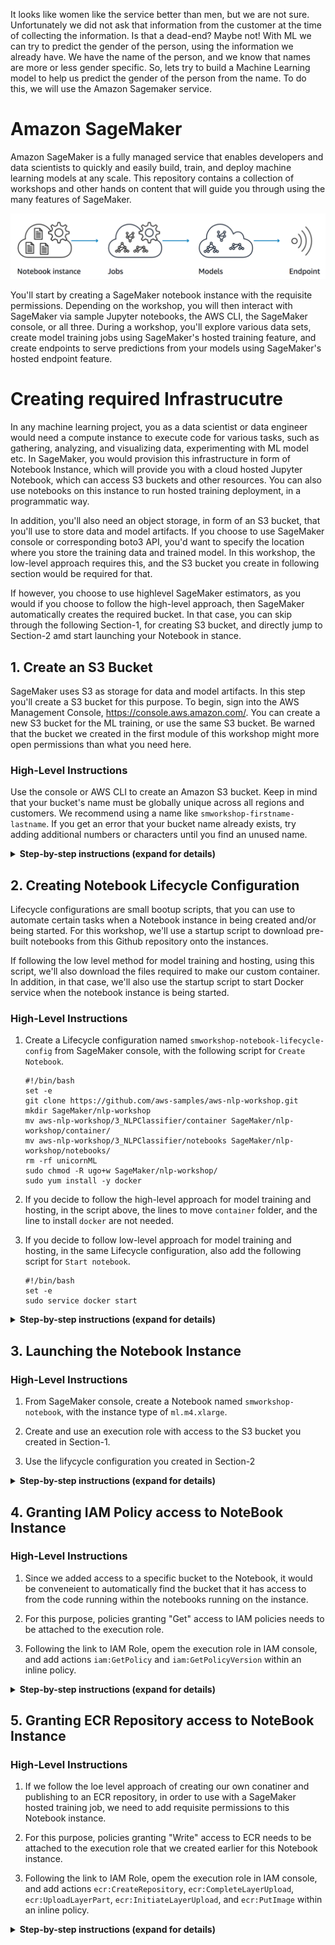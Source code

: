It looks like women like the service better than men, but we are not sure. Unfortunately we did not ask that information from the customer at the time of collecting the information. Is that a dead-end? Maybe not! With ML we can try to predict the gender of the person, using the information we already have. We have the name of the person, and we know that names are more or less gender specific. So, lets try to build a Machine Learning model to help us predict the gender of the person from the name. To do this, we will use the Amazon Sagemaker service.

# Amazon SageMaker

Amazon SageMaker is a fully managed service that enables developers and data scientists to quickly and easily build, train, and deploy machine learning models at any scale. This repository contains a collection of workshops and other hands on content that will guide you through using the many features of SageMaker.  

![Overview](../images/overview.png)

You'll start by creating a SageMaker notebook instance with the requisite permissions. Depending on the workshop, you will then interact with SageMaker via sample Jupyter notebooks, the AWS CLI, the SageMaker console, or all three. During a workshop, you'll explore various data sets, create model training jobs using SageMaker's hosted training feature, and create endpoints to serve predictions from your models using SageMaker's hosted endpoint feature.  


# Creating required Infrastrucutre

In any machine learning project, you as a data scientist or data engineer would need a compute instance to execute code for various tasks, such as gathering, analyzing, and visualizing data, experimenting with ML model etc. In SageMaker, you would provision this infrastructure in form of Notebook Instance, which will provide you with a cloud hosted Jupyter Notebook, which can access S3 buckets and other resources. You can also use notebooks on this instance to run hosted training deployment, in a programmatic way.

In addition, you'll also need an object storage, in form of an S3 bucket, that you'll use to store data and model artifacts. If you choose to use SageMaker console or corresponding boto3 API, you'd want to specify the location where you store the training data and trained model. In this workshop, the low-level approach requires this, and the S3 bucket you create in following section would be required for that.

If however, you choose to use highlevel SageMaker estimators, as you would if you choose to follow the high-level approach, then SageMaker automatically creates the required bucket. In that case, you can skip through the following Section-1, for creating S3 bucket, and directly jump to Section-2 amd start launching your Notebook in stance.

## 1. Create an S3 Bucket

SageMaker uses S3 as storage for data and model artifacts.  In this step you'll create a S3 bucket for this purpose. To begin, sign into the AWS Management Console, https://console.aws.amazon.com/. You can create a new S3 bucket for the ML training, or use the same S3 bucket. Be warned that the bucket we created in the first module of this workshop might more open permissions than what you need here.

### High-Level Instructions

Use the console or AWS CLI to create an Amazon S3 bucket. Keep in mind that your bucket's name must be globally unique across all regions and customers. We recommend using a name like `smworkshop-firstname-lastname`. If you get an error that your bucket name already exists, try adding additional numbers or characters until you find an unused name.

<details>
<summary><strong>Step-by-step instructions (expand for details)</strong></summary><p>

1. In the AWS Management Console, choose **Services** then select **S3** under Storage.

1. Choose **+Create Bucket**

1. Provide a globally unique name for your bucket such as `smworkshop-firstname-lastname`.

1. Select the Region you've chosen to use for this workshop from the dropdown.

1. Choose **Next** in the lower right of the dialog without selecting a bucket to copy settings from.
    ![Create bucket screenshot](images/smworkshop-bucket-creation.png)

1. Leave everything default on `Configure options` screen and choose **Next** in the lower right of the dialog.   

1. On `Permissions` screen, esnure that public permissions are not granted to this bucket, by checking that under the dropdown for `Manage public permissions`, the option `Do not grant public read access to this bucket (Recommended)` remains selected. 
    ![Create bucket screenshot](images/smworkshop-bucket-permission.png)

1. Choose **Next** in the lower right of the dialog to go to Review screen, and verify the screen showed is similar to the example shown below.
    ![Create bucket screenshot](images/smworkshop-bucket-review.png)

1. Choose **Create Bucket** to complete the S3 bucket creation. You'll use this bucket to host your training data, and also to store the model artifacts.

</p></details>

## 2. Creating Notebook Lifecycle Configuration

Lifecycle configurations are small bootup scripts, that you can use to automate certain tasks when a Notebook instance in being created and/or being started. For this workshop, we'll use a startup script to download pre-built notebooks from this Github repository onto the instances.

If following the low level method for model training and hosting, using this script, we'll also download the files required to make our custom container. In addition, in that case, we'll also use the startup script to start Docker service when the notebook instance is being started.

### High-Level Instructions
1. Create a Lifecycle configuration named `smworkshop-notebook-lifecycle-config` from SageMaker console, with the following script for `Create Notebook`.
    ```
    #!/bin/bash
    set -e
    git clone https://github.com/aws-samples/aws-nlp-workshop.git
    mkdir SageMaker/nlp-workshop
    mv aws-nlp-workshop/3_NLPClassifier/container SageMaker/nlp-workshop/container/
    mv aws-nlp-workshop/3_NLPClassifier/notebooks SageMaker/nlp-workshop/notebooks/
    rm -rf unicornML
    sudo chmod -R ugo+w SageMaker/nlp-workshop/
    sudo yum install -y docker

    ```
1. If you decide to follow the high-level approach for model training and hosting, in the script above, the lines to move `container` folder, and the line to install `docker` are not needed.

1. If you decide to follow low-level approach for model training and hosting, in the same Lifecycle configuration, also add the following script for `Start notebook`.

    ```
    #!/bin/bash
    set -e
    sudo service docker start

    ```
<details>
<summary><strong>Step-by-step instructions (expand for details)</strong></summary><p>

1. In the AWS Management Console choose **Services** then select **Amazon SageMaker** under Machine Learning.

1. Choose **Lifecycle configurations** under the section **Notebook** on the left panel.
    ![Lifecycle configurations](images/lifecycle_configuration.png)

1. Choose **Create configuration** to open the create dialog.

1. Type the name `smworkshop-notebook-lifecycle-config` in the `Name` field.

1. In the tab **Start notebook**, type or copy-paste the `Start Notebook` script from above. (This is required to run docker service, neccessary only if you are following the low level approach for model training and hosting).
    ![Start notebook script](images/lifecycle_configuration-start-notebook.png)

1. In the tab **Create notebook**, type or copy-paste the `Create Notebook` script from above. (You can omit the commands to retain `container` folder and to install `docker`, if you choose to follow the high level approach for model training and hosting).
    ![Create notebook script](images/lifecycle_configuration-create-notebook.png)

1. Finish configuration by clicking **Create configuration**.

</p></details>

## 3. Launching the Notebook Instance

### High-Level Instructions
1. From SageMaker console, create a Notebook named `smworkshop-notebook`, with the instance type of `ml.m4.xlarge`.

1. Create and use an execution role with access to the S3 bucket you created in Section-1.

1. Use the lifycycle configuration you created in Section-2

<details>
<summary><strong>Step-by-step instructions (expand for details)</strong></summary><p>

1. In the AWS Management Console choose **Services** then select **Amazon SageMaker** under Machine Learning.

1. Choose **Notebook instances** under the section **Notebook** on the left panel.
    ![Notebook instances](images/notebook-instances.png)

1. Choose **Create notebook Instance** to open the create dialog.

1. Type the name `smworkshop-notebook` in the `Name` field.

1. From `Notebook instance type dropdown`, choose `ml.m4.xlarge`.

1. From `IAM role` dropdown, choose `Create a new role`.

1. In the dialog that pops up, keep the radio button for `Specific S3 buckets` selected, and type the S3 bucket name, that you used in section-1 of this module, such as `smworkshop-firstname-lastname`.
    ![Notebook instance IAM role](images/notebook-execution-role.png)

1. Choose **Create Role** to return to notebook creation dialog. Notice that SageMaker creates a new execution role with the current timestamp appended at the end of its name, and that this role remains selected under `IAM role` dropdown.

1. From the `Lifecycle configuration` dropdown, choose the configuration named `smworkshop-notebook-lifecycle-config`, that you created in section-2.

1. Leave the VPC selection and Encryption Keys empty for the purpose of this workshop, and choose **Create notebook instance** to finish creation.
    ![Notebook instance creation dialog](images/create-notebook-instance.png)

1. You'll be returned to the list of notebooks, with the status of curren notebook shown as `Pending`. Wait till the status changes to `InService`, before proceeding to the next section.
    ![Notebook instance creation status](images/notebook-instance-status.png)

</p></details>

## 4. Granting IAM Policy access to NoteBook Instance
### High-Level Instructions
1. Since we added access to a specific bucket to the Notebook, it would be conveneient to automatically find the bucket that it has access to from the code running within the notebooks running on the instance.

1. For this purpose, policies granting "Get" access to IAM policies needs to be attached to the execution role.

1. Following the link to IAM Role, opem the execution role in IAM console, and add actions `iam:GetPolicy` and `iam:GetPolicyVersion` within an inline policy.

<details>
<summary><strong>Step-by-step instructions (expand for details)</strong></summary><p>

1. From the **Notebook instances** page, click on the hyperlink displayed as the `Name` of the notebook you just created, in this case - `smworkshop-notebook`.

1. From the **Notebook instance settings** page, follow the hyperlink displayed as the IAM role ARN.
    ![Notebook instance setting](images/notebook-instance-setting.png)

1. From the IAM console page that opens in a new browser tab, displying the role summary, choose **Add Inline policy**
    ![Notebook instance setting](images/notebook-execution-role-summary.png)

1. On **Create policy** page, click on **Choose a service**
    ![Notebook instance setting](images/create-policy.png)

1. In the suggestive search box, type "IAM", to have the list of displayed service filtered down, then choose **IAM** from the narrowed down list.
    ![Notebook instance setting](images/create-policy-iam.png)

1. Under `Actions` section, expand `Read` Access level

1. Select only actions - **GetPolicy** and **GetPolicyVersion**
    ![Notebook instance setting](images/create-policy-actions.png)

1. Under `Resources` section, click on the text displaying `You chose actions that require the policy resource type`.

1. Choose **All resources** radio button under `Resources` section.
    ![Notebook instance setting](images/create-policy-resources.png)

1. Choose **Review policy** at the bootom right-hand corner of the screen.

1. In the review screen, ensure there are no errors or warnings displayed.

1. Type a name of the policy in `Name` field, Choose a meaningful name, such as `IAMRoleRead`.

1. Choose **Create policy** at the bootom right-hand corner of the screen.
    ![Notebook instance setting](images/create-policy-review.png)

1. Close the browser tab

</p></details>

## 5. Granting ECR Repository access to NoteBook Instance
### High-Level Instructions
1. If we follow the loe level approach of creating our own conatiner and publishing to an ECR repository, in order to use with a SageMaker hosted training job, we need to add requisite permissions to this Notebook instance.

1. For this purpose, policies granting "Write" access to ECR needs to be attached to the execution role that we created earlier for this Notebook instance.

1. Following the link to IAM Role, opem the execution role in IAM console, and add actions `ecr:CreateRepository`, `ecr:CompleteLayerUpload`,  `ecr:UploadLayerPart`, `ecr:InitiateLayerUpload`, and `ecr:PutImage` within an inline policy.

<details>
<summary><strong>Step-by-step instructions (expand for details)</strong></summary><p>

1. From the **Notebook instances** page, click on the hyperlink displayed as the `Name` of the notebook you just created, in this case - `smworkshop-notebook`.

1. From the **Notebook instance settings** page, follow the hyperlink displayed as the IAM role ARN.
    ![Notebook instance setting](images/notebook-instance-setting.png)

1. From the IAM console page that opens in a new browser tab, displying the role summary, choose **Add Inline policy**
    ![Notebook instance setting](images/notebook-execution-role-summary.png)

1. On **Create policy** page, click on **Choose a service**
    ![Notebook instance setting](images/create-policy.png)

1. In the suggestive search box, type "EC2", to have the list of displayed service filtered down, then choose **EC2 Container Registry** from the narrowed down list.
    ![Notebook instance setting](images/create-policy-ecr.png)

1. Under `Actions` section, expand `Write` Access level

1. Select actions - **CreateRepository**, **InitiateLayerUpload**, **UploadLayerPart**, **CompleteLayerUpload** and **PutImage**
    ![Notebook instance setting](images/create-policy-actions-ecr.png)

1. Under `Resources` section, click on the text displaying `You chose actions that require the policy resource type`.

1. Choose **All resources** radio button under `Resources` section.
    ![Notebook instance setting](images/create-policy-resources.png)

1. Choose **Review policy** at the bootom right-hand corner of the screen.

1. In the review screen, ensure there are no errors or warnings displayed.

1. Type a name of the policy in `Name` field, Choose a meaningful name, such as `IAMRoleRead`.

1. Choose **Create policy** at the bootom right-hand corner of the screen.
    ![Notebook instance setting](images/create-policy-review.png)

1. Close the browser tab


## 6. Accessing the Notebook Instance

1. Wait for the server status to change to **InService**. This will take several minutes, possibly up to ten but likely less.

![Access Notebook](images/notebook-ready.png)

2. Click **Open**. You will now see the Jupyter homepage for your notebook instance.

![Open Notebook](images/jupyter-homepage.png)

2. The folder named `nlp-workshop` contains the required notebooks and containerization framework neede for the following section. Click on the folder name to navigate into the folder, then follow one of the two approaches from the section to train and host a gender identification model.


## 7. Model Training and Hosting

1. Now, you are going to build a machine learning model on SageMaker. We have created two methods, the first method uses "High Level Sagemaker APIs" which abstracts away some part of the packaging steps.

   The second method called "Low Level API method" which takes you through the lower level APIs, including the steps to create your own docker image to deploy the Keras model.

2. Both methods require a minimum of 30mins to run. Choose one method to proceed.

    <details>
    <summary><strong>High Level Sagemaker API Method (expand for details)</strong></summary><p>

    Once you open the notebook, you will see a file browser. Browse to the folder called "nlp-workshop/notebooks/". Click on the "highlevel-tensorflow-classifer.ipynb" file to open the Jypyter notebook. The remaining instructions to run the notebook are embeddeded in the notebook itself.

    After successfully creating an endpoint, the next step would be to create a new API Gateway method, a Lambda function in the backend to integrate with the hosted endpoint, and update the configuration Javsacript of your webapplication so that when `Identify Gender` button is clicked, this new endpoint recieved the HTTP request. If you're eager to see the end result of all the hard work you put in to identify customers' genders, you can launch one of these AWS CloudFormation templates in the Region of your choice to build the necessary resources automatically.

    Region| Launch
    ------|-----
    US East (N. Virginia) | [![Launch Module 1 in us-east-1](http://docs.aws.amazon.com/AWSCloudFormation/latest/UserGuide/images/cloudformation-launch-stack-button.png)](https://console.aws.amazon.com/cloudformation/home?region=us-east-1#/stacks/new?stackName=nlp-workshop-voc-sagemaker&templateURL=https://s3.amazonaws.com/nlp-serverless-workshop/voc-sagemaker-high-level.json)
    US East (Ohio) | [![Launch Module 1 in us-east-2](http://docs.aws.amazon.com/AWSCloudFormation/latest/UserGuide/images/cloudformation-launch-stack-button.png)](https://console.aws.amazon.com/cloudformation/home?region=us-east-2#/stacks/new?stackName=nlp-workshop-voc-sagemaker&templateURL=https://s3.amazonaws.com/nlp-serverless-workshop/voc-sagemaker-high-level.json)
    US West (Oregon) | [![Launch Module 1 in us-west-2](http://docs.aws.amazon.com/AWSCloudFormation/latest/UserGuide/images/cloudformation-launch-stack-button.png)](https://console.aws.amazon.com/cloudformation/home?region=us-west-2#/stacks/new?stackName=nlp-workshop-voc-sagemaker&templateURL=https://s3.amazonaws.com/nlp-serverless-workshop/voc-sagemaker-high-level.json)
    EU (Ireland) | [![Launch Module 1 in eu-west-1](http://docs.aws.amazon.com/AWSCloudFormation/latest/UserGuide/images/cloudformation-launch-stack-button.png)](https://console.aws.amazon.com/cloudformation/home?region=eu-west-1#/stacks/new?stackName=nlp-workshop-voc-sagemaker&templateURL=https://s3.amazonaws.com/nlp-serverless-workshop/voc-sagemaker-high-level.json)

    </details>

    <details>
    <summary><strong>Low Level Sagemaker API using Docker - method (expand for details)</strong></summary><p>

    #### 1. Experimentation
            
    In the experimentation phase you'll use the notebook named `dockerizer-preperation-gender-classifier.ipynb` to collect data, format data for your experiment, build and tweak the model and do some quick test to validate the propose model works.

    So head over to that notebook, and come back to the next sub-section once you finish running the notebook - `dockerizer-preperation-gender-classifier.ipynb`

    #### 2. Containerization
            
    In the containerization phase, you'll package the training and prediction code that you perfected during the experimentation phase, and use SageMaker to orchestrate training and hosting, possibly running training for more epochs, to get better accuracy of predictions.

    So, from your notebook instance, open the notebook named `dockerizer-orchestration-gender-classifier.ipynb`, and follow along. Once completed, come back to the next sub-section.

    #### 3. Integration
            
    Now that you have the trained model hosted behind a SageMaker managed endpoint, the next step would be to create a new API Gateway method, a Lambda function in the backend to integrate with the hosted endpoint, and update the configuration Javsacript of your webapplication.
    
    Once configured, thos will enable the `Identify Gender` button, which when clicked, would send HTTP request to the new endpoint. 
    
    Eager to see the end result of all the hard work you put in to identify customers' genders?  Launch one of these AWS CloudFormation templates in the Region of your choice to build the necessary resources
    automatically.

    Region| Launch
    ------|-----
    US East (N. Virginia) | [![Launch Module 1 in us-east-1](http://docs.aws.amazon.com/AWSCloudFormation/latest/UserGuide/images/cloudformation-launch-stack-button.png)](https://console.aws.amazon.com/cloudformation/home?region=us-east-1#/stacks/new?stackName=nlp-workshop-voc-sagemaker&templateURL=https://s3.amazonaws.com/nlp-serverless-workshop/templates/voc-sagemaker.json)
    US East (Ohio) | [![Launch Module 1 in us-east-2](http://docs.aws.amazon.com/AWSCloudFormation/latest/UserGuide/images/cloudformation-launch-stack-button.png)](https://console.aws.amazon.com/cloudformation/home?region=us-east-2#/stacks/new?stackName=nlp-workshop-voc-sagemaker&templateURL=https://s3.amazonaws.com/nlp-serverless-workshop/templates/voc-sagemaker.json)
    US West (Oregon) | [![Launch Module 1 in us-west-2](http://docs.aws.amazon.com/AWSCloudFormation/latest/UserGuide/images/cloudformation-launch-stack-button.png)](https://console.aws.amazon.com/cloudformation/home?region=us-west-2#/stacks/new?stackName=nlp-workshop-voc-sagemaker&templateURL=https://s3.amazonaws.com/nlp-serverless-workshop/templates/voc-sagemaker.json)
    EU (Ireland) | [![Launch Module 1 in eu-west-1](http://docs.aws.amazon.com/AWSCloudFormation/latest/UserGuide/images/cloudformation-launch-stack-button.png)](https://console.aws.amazon.com/cloudformation/home?region=eu-west-1#/stacks/new?stackName=nlp-workshop-voc-sagemaker&templateURL=https://s3.amazonaws.com/nlp-serverless-workshop/templates/voc-sagemaker.json)
    </details>


3. Now you will be able to make predictions about the gender of the customer from the first name. Try to see if you can increase the accuracy of your predictions.
